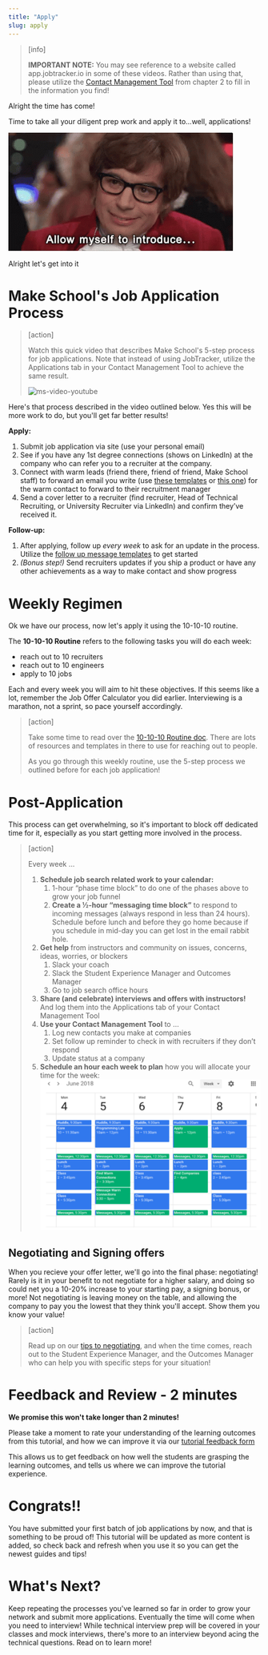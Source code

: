 ```yaml
---
title: "Apply"
slug: apply
---
```


> [info]
>
> **IMPORTANT NOTE:** You may see reference to a website called app.jobtracker.io in some of these videos. Rather than using that, please utilize the [Contact Management Tool](https://docs.google.com/spreadsheets/d/18T7xSIWxxOkWbGImLqHiOflepw2S6h-cM-1y4l9zrjQ/edit#gid=1184999698) from chapter 2 to fill in the information you find!

Alright the time has come!

Time to take all your diligent prep work and apply it to...well, applications!

![introduce myself](./assets/intro.gif)

Alright let's get into it

# Make School's Job Application Process

> [action]
>
> Watch this quick video that describes Make School's 5-step process for job applications. Note that instead of using JobTracker, utilize the Applications tab in your Contact Management Tool to achieve the same result.
>
> ![ms-video-youtube](https://www.youtube.com/watch?v=VN0JfBnOE0U)

Here's that process described in the video outlined below. Yes this will be more work to do, but you'll get far better results!

**Apply:**

1. Submit job application via site (use your personal email)
1. See if you have any 1st degree connections (shows on LinkedIn) at the company who can refer you to a recruiter at the company.
1. Connect with warm leads (friend there, friend of friend, Make School staff) to forward an email you write (use [these templates](https://docs.google.com/document/d/13JGarODrfhwkuPGP2OY8oGQ8nxtaloNQnClrocCNM6A/edit#heading=h.ihr6aoyc784g) or [this one](https://docs.google.com/document/d/1FD52I6tKofC1zpZyLWmX1BCQw5WDPkmzimvDSK_E_nM/edit#heading=h.7noej9mqhlr6)) for the warm contact to forward to their recruitment manager
1. Send a cover letter to a recruiter (find recruiter, Head of Technical Recruiting, or University Recruiter via LinkedIn) and confirm they’ve received it.

**Follow-up:**

1. After applying, follow up _every week_ to ask for an update in the process. Utilize the [follow up message templates](https://docs.google.com/document/d/13JGarODrfhwkuPGP2OY8oGQ8nxtaloNQnClrocCNM6A/edit#heading=h.m75g4qvq3p61) to get started
1. _(Bonus step!)_ Send recruiters updates if you ship a product or have any other achievements as a way to make contact and show progress

# Weekly Regimen

Ok we have our process, now let's apply it using the 10-10-10 routine.

The **10-10-10 Routine** refers to the following tasks you will do each week:

- reach out to 10 recruiters
- reach out to 10 engineers
- apply to 10 jobs

Each and every week you will aim to hit these objectives. If this seems like a lot, remember the Job Offer Calculator you did earlier. Interviewing is a marathon, not a sprint, so pace yourself accordingly.

> [action]
>
> Take some time to read over the [10-10-10 Routine doc](https://docs.google.com/document/d/1FU87xMzU4r7wHrOL0aadP70vcgVdX1FS8HPpzFb-Ulk/edit?usp=sharing). There are lots of resources and templates in there to use for reaching out to people.
>
> As you go through this weekly routine, use the 5-step process we outlined before for each job application!

# Post-Application

This process can get overwhelming, so it's important to block off dedicated time for it, especially as you start getting more involved in the process.

> [action]
>
> Every week ...
>
> 1. **Schedule job search related work to your calendar:**
>     1. 1-hour “phase time block” to do one of the phases above to grow your job funnel
>     1. **Create a ½-hour “messaging time block”** to respond to incoming messages (always respond in less than 24 hours). Schedule before lunch and before they go home because if you schedule in mid-day you can get lost in the email rabbit hole.
> 1. **Get help** from instructors and community on issues, concerns, ideas, worries, or blockers
>     1. Slack your coach
>     1. Slack the Student Experience Manager and Outcomes Manager
>     1. Go to job search office hours
> 1. **Share (and celebrate) interviews and offers with instructors!** And log them into the Applications tab of your Contact Management Tool
> 1. **Use your Contact Management Tool** to …
>     1. Log new contacts you make at companies
>     1. Set follow up reminder to check in with recruiters if they don’t respond
>     1. Update status at a company
> 1. **Schedule an hour each week to plan** how you will allocate your time for the week:
> ![schedule](./assets/schedule.png)

## Negotiating and Signing offers

When you recieve your offer letter, we'll go into the final phase: negotiating! Rarely is it in your benefit to not negotiate for a higher salary, and doing so could net you a 10-20% increase to your starting pay, a signing bonus, or more! Not negotiating is leaving money on the table, and allowing the company to pay you the lowest that they think you'll accept. Show them you know your value!

> [action]
>
> Read up on our [tips to negotiating](https://docs.google.com/document/d/12oqw1tXTSw5FJduDT8Q46WYW7dGp5Dp39QKK-xuYGR4/edit), and when the time comes, reach out to the Student Experience Manager, and the Outcomes Manager who can help you with specific steps for your situation!


# Feedback and Review - 2 minutes

**We promise this won't take longer than 2 minutes!**

Please take a moment to rate your understanding of the learning outcomes from this tutorial, and how we can improve it via our [tutorial feedback form](https://forms.gle/wgVdAJnZcybDfNfV9)

This allows us to get feedback on how well the students are grasping the learning outcomes, and tells us where we can improve the tutorial experience.

# Congrats!!

You have submitted your first batch of job applications by now, and that is something to be proud of! This tutorial will be updated as more content is added, so check back and refresh when you use it so you can get the newest guides and tips!

# What's Next?

Keep repeating the processes you've learned so far in order to grow your network and submit more applications. Eventually the time will come when you need to interview! While technical interview prep will be covered in your classes and mock interviews, there's more to an interview beyond acing the technical questions. Read on to learn more!
